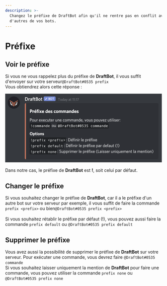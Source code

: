 ```yaml
---
description: >-
  Changez le préfixe de DraftBot afin qu'il ne rentre pas en conflit avec
  d'autres de vos bots.
---
```


# Préfixe

## Voir le préfixe

Si vous ne vous rappelez plus du préfixe de **DraftBot**, il vous suffit d'envoyer sur votre serveur`@DraftBot#0535 prefix` \
Vous obtiendrez alors cette réponse : &#x20;

![ Image de la commande !prefix](<../.gitbook/assets/image (6).png>)

Dans notre cas, le préfixe de **DraftBot** est **!**, soit celui par défaut.

## Changer le préfixe

Si vous souhaitez changer le préfixe de **DraftBot**, car il a le préfixe d'un autre bot sur votre serveur par exemple, il vous suffit de faire la commande `prefix <prefix>` ou bien`@DraftBot#0535 prefix <prefix>`\
\
Si vous souhaitez rétablir le préfixe par défaut (!), vous pouvez aussi faire la commande `prefix default` ou `@DraftBot#0535 prefix default`

## Supprimer le préfixe

Vous avez aussi la possibilité de supprimer le préfixe de **DraftBot** sur votre serveur. Pour exécuter une commande, vous devrez faire `@DraftBot#0535 commande`\
Si vous souhaitez laisser uniquement la mention de **DraftBot** pour faire une commande, vous pouvez utiliser la commande `prefix none` ou `@DraftBot#0535 prefix none`

